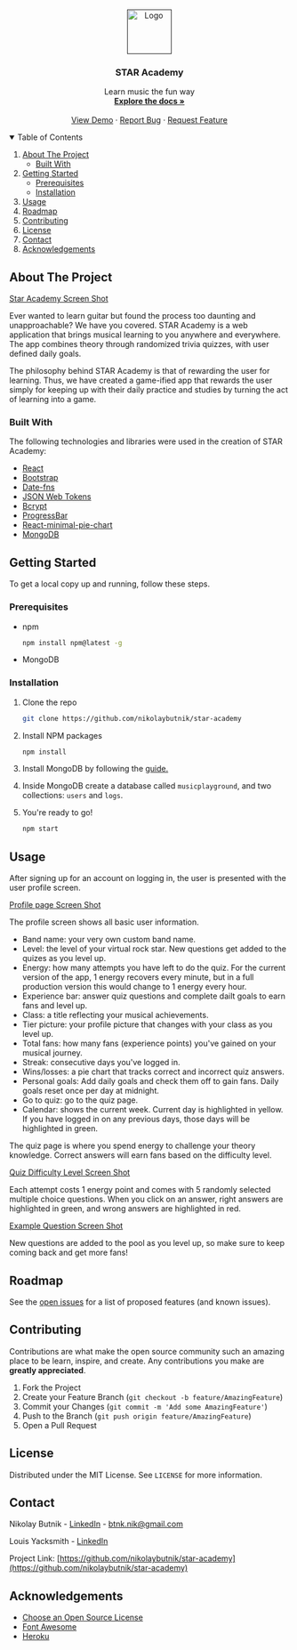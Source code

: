 <!-- [![Contributors][contributors-shield]][contributors-url]
[![Forks][forks-shield]][forks-url]
[![Stargazers][stars-shield]][stars-url]
[![Issues][issues-shield]][issues-url]
[![MIT License][license-shield]][license-url]
[![LinkedIn][linkedin-shield]][linkedin-url] -->

<!-- PROJECT LOGO -->
<br />
<p align="center">
  <a href="">
    <img src="images/logo.png" alt="Logo" width="80" height="80">
  </a>

  <h3 align="center">STAR Academy</h3>

  <p align="center">
    Learn music the fun way
    <br />
    <a href="https://github.com/nikolaybutnik/star-academy"><strong>Explore the docs »</strong></a>
    <br />
    <br />
    <a href="https://guarded-crag-12899.herokuapp.com/">View Demo</a>
    ·
    <a href="https://github.com/nikolaybutnik/star-academy/issues">Report Bug</a>
    ·
    <a href="https://github.com/nikolaybutnik/star-academy/issues">Request Feature</a>
  </p>
</p>

<!-- TABLE OF CONTENTS -->
<details open="open">
  <summary>Table of Contents</summary>
  <ol>
    <li>
      <a href="#about-the-project">About The Project</a>
      <ul>
        <li><a href="#built-with">Built With</a></li>
      </ul>
    </li>
    <li>
      <a href="#getting-started">Getting Started</a>
      <ul>
        <li><a href="#prerequisites">Prerequisites</a></li>
        <li><a href="#installation">Installation</a></li>
      </ul>
    </li>
    <li><a href="#usage">Usage</a></li>
    <li><a href="#roadmap">Roadmap</a></li>
    <li><a href="#contributing">Contributing</a></li>
    <li><a href="#license">License</a></li>
    <li><a href="#contact">Contact</a></li>
    <li><a href="#acknowledgements">Acknowledgements</a></li>
  </ol>
</details>

<!-- ABOUT THE PROJECT -->

## About The Project

[Star Academy Screen Shot](https://github.com/nikolaybutnik/star-academy/blob/main/client/src/assets/star-academy-banner.png?raw=true)

Ever wanted to learn guitar but found the process too daunting and unapproachable? We have you covered. STAR Academy is a web application that brings musical learning to you anywhere and everywhere. The app combines theory through randomized trivia quizzes, with user defined daily goals.

The philosophy behind STAR Academy is that of rewarding the user for learning. Thus, we have created a game-ified app that rewards the user simply for keeping up with their daily practice and studies by turning the act of learning into a game.

### Built With

The following technologies and libraries were used in the creation of STAR Academy:

- [React](https://reactjs.org/)
- [Bootstrap](https://getbootstrap.com)
- [Date-fns](https://date-fns.org/)
- [JSON Web Tokens](https://jwt.io/)
- [Bcrypt](https://www.npmjs.com/package/bcrypt)
- [ProgressBar](https://react-bootstrap.github.io/components/progress/#progress-bar-props)
- [React-minimal-pie-chart](https://www.npmjs.com/package/react-minimal-pie-chart)
- [MongoDB](https://www.mongodb.com/)

<!-- GETTING STARTED -->

## Getting Started

To get a local copy up and running, follow these steps.

### Prerequisites

- npm
  ```sh
  npm install npm@latest -g
  ```
- MongoDB

### Installation

1. Clone the repo
   ```sh
   git clone https://github.com/nikolaybutnik/star-academy
   ```
2. Install NPM packages
   ```sh
   npm install
   ```
3. Install MongoDB by following the [guide.](https://docs.mongodb.com/manual/installation/)

4. Inside MongoDB create a database called `musicplayground`, and two collections: `users` and `logs`.

5. You're ready to go!
   ```sh
   npm start
   ```

<!-- USAGE EXAMPLES -->

## Usage

After signing up for an account on logging in, the user is presented with the user profile screen.

[Profile page Screen Shot](https://github.com/nikolaybutnik/star-academy/blob/main/client/src/assets/profile-page-legend.png?raw=true)

The profile screen shows all basic user information.

- Band name: your very own custom band name.
- Level: the level of your virtual rock star. New questions get added to the quizes as you level up.
- Energy: how many attempts you have left to do the quiz. For the current version of the app, 1 energy recovers every minute, but in a full production version this would change to 1 energy every hour.
- Experience bar: answer quiz questions and complete dailt goals to earn fans and level up.
- Class: a title reflecting your musical achievements.
- Tier picture: your profile picture that changes with your class as you level up.
- Total fans: how many fans (experience points) you've gained on your musical journey.
- Streak: consecutive days you've logged in.
- Wins/losses: a pie chart that tracks correct and incorrect quiz answers.
- Personal goals: Add daily goals and check them off to gain fans. Daily goals reset once per day at midnight.
- Go to quiz: go to the quiz page.
- Calendar: shows the current week. Current day is highlighted in yellow. If you have logged in on any previous days, those days will be highlighted in green.

The quiz page is where you spend energy to challenge your theory knowledge. Correct answers will earn fans based on the difficulty level.

[Quiz Difficulty Level Screen Shot](https://github.com/nikolaybutnik/star-academy/blob/main/client/src/assets/quiz-difficulty-level.png?raw=true)

Each attempt costs 1 energy point and comes with 5 randomly selected multiple choice questions. When you click on an answer, right answers are highlighted in green, and wrong answers are highlighted in red.

[Example Question Screen Shot](https://github.com/nikolaybutnik/star-academy/blob/main/client/src/assets/example-question.png?raw=true)

New questions are added to the pool as you level up, so make sure to keep coming back and get more fans!

<!-- ROADMAP -->

## Roadmap

See the [open issues](https://github.com/nikolaybutnik/star-academy/issues) for a list of proposed features (and known issues).

<!-- CONTRIBUTING -->

## Contributing

Contributions are what make the open source community such an amazing place to be learn, inspire, and create. Any contributions you make are **greatly appreciated**.

1. Fork the Project
2. Create your Feature Branch (`git checkout -b feature/AmazingFeature`)
3. Commit your Changes (`git commit -m 'Add some AmazingFeature'`)
4. Push to the Branch (`git push origin feature/AmazingFeature`)
5. Open a Pull Request

<!-- LICENSE -->

## License

Distributed under the MIT License. See `LICENSE` for more information.

<!-- CONTACT -->

## Contact

Nikolay Butnik - [LinkedIn](https://www.linkedin.com/in/nikolay-b-2887971b7/) - btnk.nik@gmail.com

Louis Yacksmith - [LinkedIn](https://www.linkedin.com/in/louis-yacksmith-2a06321b2/)

Project Link: [https://github.com/nikolaybutnik/star-academy](https://github.com/nikolaybutnik/star-academy)

<!-- ACKNOWLEDGEMENTS -->

## Acknowledgements

- [Choose an Open Source License](https://choosealicense.com)
- [Font Awesome](https://fontawesome.com)
- [Heroku](https://heroku.com)
<!-- - [GitHub Emoji Cheat Sheet](https://www.webpagefx.com/tools/emoji-cheat-sheet)
- [Img Shields](https://shields.io)
- [GitHub Pages](https://pages.github.com)
- [Animate.css](https://daneden.github.io/animate.css)
- [Loaders.css](https://connoratherton.com/loaders)
- [Slick Carousel](https://kenwheeler.github.io/slick)
- [Smooth Scroll](https://github.com/cferdinandi/smooth-scroll)
- [Sticky Kit](http://leafo.net/sticky-kit)
- [JVectorMap](http://jvectormap.com) -->

<!-- MARKDOWN LINKS & IMAGES -->
<!-- https://www.markdownguide.org/basic-syntax/#reference-style-links -->

<!-- [contributors-shield]: https://img.shields.io/github/contributors/othneildrew/Best-README-Template.svg?style=for-the-badge
[contributors-url]: https://github.com/nikolaybutnik/star-academy/graphs/contributors
[forks-shield]: https://img.shields.io/github/forks/othneildrew/Best-README-Template.svg?style=for-the-badge
[forks-url]: https://github.com/nikolaybutnik/star-academy/network/members
[stars-shield]: https://img.shields.io/github/stars/othneildrew/Best-README-Template.svg?style=for-the-badge
[stars-url]: https://github.com/othneildrew/Best-README-Template/stargazers
[issues-shield]: https://img.shields.io/github/issues/othneildrew/Best-README-Template.svg?style=for-the-badge
[issues-url]: https://github.com/othneildrew/Best-README-Template/issues
[license-shield]: https://img.shields.io/github/license/othneildrew/Best-README-Template.svg?style=for-the-badge
[license-url]: https://github.com/othneildrew/Best-README-Template/blob/master/LICENSE.txt
[linkedin-shield]: https://img.shields.io/badge/-LinkedIn-black.svg?style=for-the-badge&logo=linkedin&colorB=555
[linkedin-url]: https://www.linkedin.com/in/nikolay-b-2887971b7/
[product-screenshot]: images/screenshot.png -->
